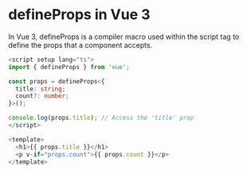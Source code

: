 # defineProps in Vue 3
In Vue 3, defineProps is a compiler macro used within the script tag to define the props that a component accepts.

```ts
<script setup lang="ts">
import { defineProps } from 'vue';

const props = defineProps<{
  title: string;
  count?: number;
}>();

console.log(props.title); // Access the 'title' prop
</script>

<template>
  <h1>{{ props.title }}</h1>
  <p v-if="props.count">{{ props.count }}</p>
</template>
```